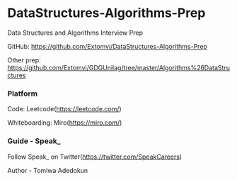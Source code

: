 # DataStructures-Algorithms-Prep

Data Structures and Algorithms Interview Prep

GitHub: https://github.com/Extomvi/DataStructures-Algorithms-Prep

Other prep: https://github.com/Extomvi/GDGUnilag/tree/master/Algorithms%26DataStructures

### Platform

Code: Leetcode(https://leetcode.com/)

Whiteboarding: Miro(https://miro.com/)

### Guide - Speak_

Follow Speak_ on Twitter(https://twitter.com/SpeakCareers)

Author - Tomiwa Adedokun

